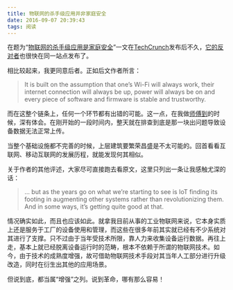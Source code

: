 ```yaml
---
title: 物联网的杀手级应用并非家庭安全
date: 2016-09-07 20:39:43
tags: 阅读
---
```


在题为“[物联网的杀手级应用是家庭安全](https://techcrunch.com/2016/08/31/iots-killer-app-is-home-security/)”一文在[TechCrunch](https://techcrunch.com)发布后不久，[它的反对者](https://techcrunch.com/2016/09/03/iots-killer-app-is-not-home-security/)也很快在同一站点发布了。

相比较起来，我更同意后者。正如后文作者所言：

 > It is built on the assumption that one’s Wi-Fi will always work, their internet connection will always be up, power will always be on and every piece of software and firmware is stable and trustworthy.

而在这整个链条上，任何一个环节都有出错的可能。这一点，在我做[师傅到](http://www.shifudao.com)的时候，深有体会。在刚开始的一段时间内，整天就在排查到底是那一块出问题导致设备数据无法正常上传。

当整个基础设施都不完善的时候，上层建筑要繁荣昌盛是不太可能的。回首看看互联网、移动互联网的发展历程，就能发现何其相似。

关于作者的其他评述，大家尽可直接跑去看原文，这里只列出一条让我感触尤深的话：

> ... but as the years go on what we’re starting to see is IoT finding its footing in augmenting other systems rather than revolutionizing them. And in some ways, it’s getting quite good at that.

情况确实如此，而且也应该如此。就拿我目前从事的工业物联网来说，它本身实质上还是服务于工厂的设备使用和管理，而这些在很多年前其实就已经有不少系统对其进行了支撑。只不过由于当年受技术所限，靠人力来收集设备运行数据。再往上走，基本上就已经脱离设备运行时的范畴，根本不依赖于所谓的物联网技术。如今，由于技术的成熟度增强，故可借助物联网技术手段对其当年人工部分进行升级改造，同时在衍生出其他的应用场景。

但说到底，都当属“增强”之列。说到革命，哪有那么容易！
